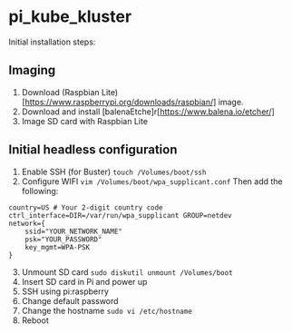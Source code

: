 # pi_kube_kluster
Initial installation steps:

## Imaging
1. Download (Raspbian Lite)[https://www.raspberrypi.org/downloads/raspbian/] image.
2. Download and install [balenaEtche]r[https://www.balena.io/etcher/]
3. Image SD card with Raspbian Lite

## Initial headless configuration
1. Enable SSH (for Buster) `touch /Volumes/boot/ssh`
2. Configure WIFI `vim /Volumes/boot/wpa_supplicant.conf`
Then add the following:
```
country=US # Your 2-digit country code
ctrl_interface=DIR=/var/run/wpa_supplicant GROUP=netdev
network={
    ssid="YOUR_NETWORK_NAME"
    psk="YOUR_PASSWORD"
    key_mgmt=WPA-PSK
}
```
3. Unmount SD card `sudo diskutil unmount /Volumes/boot`
4. Insert SD card in Pi and power up
5. SSH using pi:raspberry
6. Change default password
7. Change the hostname `sudo vi /etc/hostname`
8. Reboot
